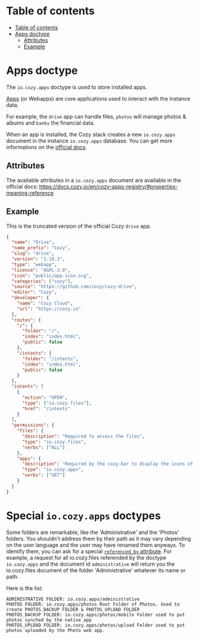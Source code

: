 # Table of contents

- [Table of contents](#table-of-contents)
- [Apps doctype](#apps-doctype)
  - [Attributes](#attributes)
  - [Example](#example)

# Apps doctype

The `io.cozy.apps` doctype is used to store installed apps.

[Apps](https://docs.cozy.io/en/tutorials/app/) (or Webapps) are core
applications used to interact with the instance data.

For example, the `drive` app can handle files, `photos` will manage photos &
albums and `banks` the financial data.

When an app is installed, the Cozy stack creates a new `io.cozy.apps` document in the instance `io.cozy.apps` database. You can get more informations on the [official docs](https://docs.cozy.io/en/tutorials/app/).

## Attributes

The available attributes in a `io.cozy.apps` document are available in the official docs:
<https://docs.cozy.io/en/cozy-apps-registry/#properties-meaning-reference>

## Example

This is the truncated version of the official Cozy `drive` app.

```json
{
  "name": "Drive",
  "name_prefix": "Cozy",
  "slug": "drive",
  "version": "1.18.3",
  "type": "webapp",
  "licence": "AGPL-3.0",
  "icon": "public/app-icon.svg",
  "categories": ["cozy"],
  "source": "https://github.com/cozy/cozy-drive",
  "editor": "Cozy",
  "developer": {
    "name": "Cozy Cloud",
    "url": "https://cozy.io"
  },
  "routes": {
    "/": {
      "folder": "/",
      "index": "index.html",
      "public": false
    },
    "/intents": {
      "folder": "/intents",
      "index": "index.html",
      "public": false
    }
  },
  "intents": [
    {
      "action": "OPEN",
      "type": ["io.cozy.files"],
      "href": "/intents"
    }
  ],
  "permissions": {
    "files": {
      "description": "Required to access the files",
      "type": "io.cozy.files",
      "verbs": ["ALL"]
    },
    "apps": {
      "description": "Required by the cozy-bar to display the icons of the apps",
      "type": "io.cozy.apps",
      "verbs": ["GET"]
    }
  }
}
```

# Special `io.cozy.apps` doctypes

Some folders are remarkable, like the 'Administrative' and the 'Photos' folders. You shouldn't address them by their path as it may vary depending on the user language and the user may have renamed them anyways.
To identify them, you can ask for a special [`referenced_by` attribute](https://docs.cozy.io/en/cozy-stack/references-docs-in-vfs/#post-filesfile-idrelationshipsreferenced_by).
For example, a request for all io.cozy.files referended by the doctype `io.cozy.apps` and the document id `administrative` will return you the io.cozy.files document of the folder 'Administrative' whatever its name or path.

Here is the list:

```
ADMINISTRATIVE FOLDER: io.cozy.apps/administrative
PHOTOS FOLDER: io.cozy.apps/photos Root Folder of Photos. Used to create PHOTOS_BACKUP FOLDER & PHOTOS_UPLOAD FOLDER
PHOTOS_BACKUP FOLDER: io.cozy.apps/photos/mobile Folder used to put photos synched by the native app
PHOTOS_UPLOAD FOLDER: io.cozy.apps/photos/upload Folder used to put photos uploaded by the Photo web app.
```
